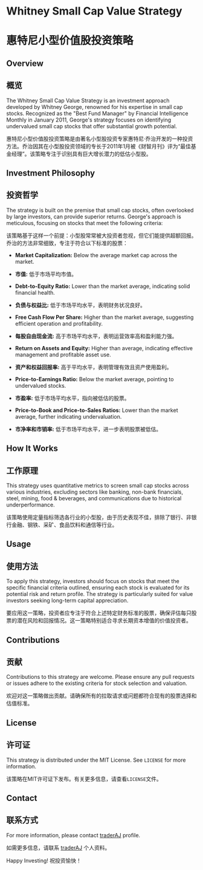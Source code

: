 # Whitney Small Cap Value Strategy
# 惠特尼小型价值股投资策略

## Overview
## 概览

The Whitney Small Cap Value Strategy is an investment approach developed by Whitney George, renowned for his expertise in small cap stocks. Recognized as the "Best Fund Manager" by Financial Intelligence Monthly in January 2011, George's strategy focuses on identifying undervalued small cap stocks that offer substantial growth potential.

惠特尼小型价值股投资策略是由著名小型股投资专家惠特尼·乔治开发的一种投资方法。乔治因其在小型股投资领域的专长于2011年1月被《财智月刊》评为“最佳基金经理”。该策略专注于识别具有巨大增长潜力的低估小型股。

## Investment Philosophy
## 投资哲学

The strategy is built on the premise that small cap stocks, often overlooked by large investors, can provide superior returns. George's approach is meticulous, focusing on stocks that meet the following criteria:

该策略基于这样一个前提：小型股常常被大投资者忽视，但它们能提供超额回报。乔治的方法非常细致，专注于符合以下标准的股票：

- **Market Capitalization:** Below the average market cap across the market.
- **市值:** 低于市场平均市值。

- **Debt-to-Equity Ratio:** Lower than the market average, indicating solid financial health.
- **负债与权益比:** 低于市场平均水平，表明财务状况良好。

- **Free Cash Flow Per Share:** Higher than the market average, suggesting efficient operation and profitability.
- **每股自由现金流:** 高于市场平均水平，表明运营效率高和盈利能力强。

- **Return on Assets and Equity:** Higher than average, indicating effective management and profitable asset use.
- **资产和权益回报率:** 高于平均水平，表明管理有效且资产使用盈利。

- **Price-to-Earnings Ratio:** Below the market average, pointing to undervalued stocks.
- **市盈率:** 低于市场平均水平，指向被低估的股票。

- **Price-to-Book and Price-to-Sales Ratios:** Lower than the market average, further indicating undervaluation.
- **市净率和市销率:** 低于市场平均水平，进一步表明股票被低估。

## How It Works
## 工作原理

This strategy uses quantitative metrics to screen small cap stocks across various industries, excluding sectors like banking, non-bank financials, steel, mining, food & beverages, and communications due to historical underperformance.

该策略使用定量指标筛选各行业的小型股，由于历史表现不佳，排除了银行、非银行金融、钢铁、采矿、食品饮料和通信等行业。

## Usage
## 使用方法

To apply this strategy, investors should focus on stocks that meet the specific financial criteria outlined, ensuring each stock is evaluated for its potential risk and return profile. The strategy is particularly suited for value investors seeking long-term capital appreciation.

要应用这一策略，投资者应专注于符合上述特定财务标准的股票，确保评估每只股票的潜在风险和回报情况。这一策略特别适合寻求长期资本增值的价值投资者。

## Contributions
## 贡献

Contributions to this strategy are welcome. Please ensure any pull requests or issues adhere to the existing criteria for stock selection and valuation.

欢迎对这一策略做出贡献。请确保所有的拉取请求或问题都符合现有的股票选择和估值标准。

## License
## 许可证

This strategy is distributed under the MIT License. See `LICENSE` for more information.

该策略在MIT许可证下发布。有关更多信息，请查看`LICENSE`文件。

## Contact
## 联系方式

For more information, please contact [traderAJ](#) profile.

如需更多信息，请联系 [traderAJ](#) 个人资料。

Happy Investing!
祝投资愉快！
